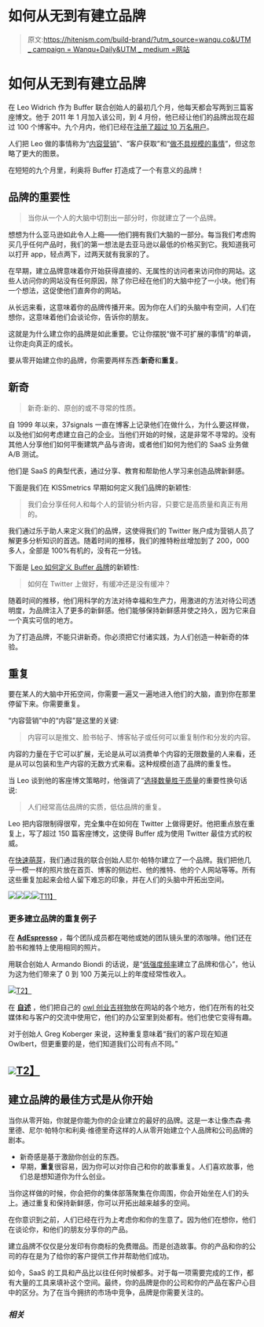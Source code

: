 # 如何从无到有建立品牌

> 原文:[https://hitenism.com/build-brand/?utm_source=wanqu.co&UTM _ campaign = Wanqu+Daily&UTM _ medium =网站](https://hitenism.com/build-brand/?utm_source=wanqu.co&utm_campaign=Wanqu+Daily&utm_medium=website)

# 如何从无到有建立品牌

在 Leo Widrich 作为 Buffer 联合创始人的最初几个月，他每天都会写两到三篇客座博文。他于 2011 年 1 月加入该公司，到 4 月份，他已经让他们的品牌出现在超过 100 个博客中。九个月内，他们已经在[注册了超过 10 万名用户](https://searchenginewatch.com/sew/how-to/2194396/how-guest-posting-propelled-one-site-from-0-to-100-000-customers)。

人们把 Leo 做的事情称为“[内容营销](https://hitenism.com/content-marketing-ebook/)”、“客户获取”和“[做不具规模的事情](http://paulgraham.com/ds.html)”，但这忽略了更大的图景。

在短短的九个月里，利奥将 Buffer 打造成了一个有意义的品牌！

## 品牌的重要性

> 当你从一个人的大脑中切割出一部分时，你就建立了一个品牌。

想想为什么亚马逊如此令人上瘾——他们拥有我们大脑的一部分。每当我们考虑购买几乎任何产品时，我们的第一想法是去亚马逊以最低的价格买到它。我知道我可以打开 app，轻点两下，过两天就有我家的了。

在早期，建立品牌意味着你开始获得直接的、无属性的访问者来访问你的网站。这些人访问你的网站没有任何原因，除了你已经在他们的大脑中挖了一小块。他们有一个想法，这促使他们直奔你的网站。

从长远来看，这意味着你的品牌传播开来。因为你在人们的头脑中有空间，人们在想你，这意味着他们会谈论你，告诉你的朋友。

这就是为什么建立你的品牌是如此重要。它让你摆脱“做不可扩展的事情”的单调，让你走向真正的成长。

要从零开始建立你的品牌，你需要两样东西:**新奇**和**重复**。

## 新奇

> 新奇:新的、原创的或不寻常的性质。

自 1999 年以来，37signals 一直在博客上记录他们在做什么，为什么要这样做，以及他们如何考虑建立自己的企业。当他们开始的时候，这是非常不寻常的。没有其他人分享他们如何平衡建筑产品与咨询，或者他们如何为他们的 SaaS 业务做 A/B 测试。

他们是 SaaS 的典型代表，通过分享、教育和帮助他人学习来创造品牌新鲜感。

下面是我们在 KISSmetrics 早期如何定义我们品牌的新颖性:

> 我们会分享任何人和每个人的营销分析内容，只要它是高质量和真正有用的。

我们通过乐于助人来定义我们的品牌，这使得我们的 Twitter 账户成为营销人员了解更多分析知识的首选。随着时间的推移，我们的推特粉丝增加到了 200，000 多人，全部是 100%有机的，没有花一分钱。

下面是 [Leo 如何定义 Buffer 品牌](https://blog.bufferapp.com/5-key-lessons-we-learned-from-pivoting-our-blog)的新颖性:

> 如何在 Twitter 上做好，有缓冲还是没有缓冲？

随着时间的推移，他们用科学的方法对待幸福和生产力，用激进的方法对待公司透明度，为品牌注入了更多的新鲜感。他们能够保持新鲜感并使之持久，因为它来自一个真实可信的地方。

为了打造品牌，不能只讲新奇。你必须把它付诸实践，为人们创造一种新奇的体验。

## 重复

要在某人的大脑中开拓空间，你需要一遍又一遍地进入他们的大脑，直到你在那里停留下来。你需要重复。

“内容营销”中的“内容”是这里的关键:

> 内容可以是推文、脸书帖子、博客帖子或任何可以重复制作和分发的内容。

内容的力量在于它可以扩展，无论是从可以消费单个内容的无限数量的人来看，还是从可以包装和生产内容的无数方式来看。这种规模创造了品牌的重复性。

当 Leo 谈到他的客座博文策略时，他强调了“[选择数量胜于质量](http://www.slideshare.net/leonhard1990/5-key-lessons-learnt-from-2-years-of-content-marketing/2-1_Pick_quantity_over_quality)的重要性换句话说:

> 人们经常高估品牌的实质，低估品牌的重复。

Leo 把内容限制得很窄，完全集中在如何在 Twitter 上做得更好。他把重点放在重复上，写了超过 150 篇客座博文，这使得 Buffer 成为使用 Twitter 最佳方式的权威。

在[快速萌芽](https://hitenism.com/a-new-year-a-new-company/https://hitenism.com/a-new-year-a-new-company/)，我们通过我的联合创始人尼尔·帕特尔建立了一个品牌。我们把他几乎一模一样的照片放在首页、博客的侧边栏、他的推特、他的个人网站等等。所有这些重复加起来会给人留下难忘的印象，并在人们的头脑中开拓出空间。

[![](../Images/45c86ed0055a6cd6f411ba4b8542ef5a.png)](https://i1.wp.com/hitenism.com/wp-content/uploads/img_0544.jpg?ssl=1)[![](../Images/c99e329bdce1a04a45cf04b215b49a27.png)](https://i0.wp.com/hitenism.com/wp-content/uploads/img_0542.jpg?ssl=1)[![](../Images/d612c5a24236ad31f4bbb86b5ba66400.png)](https://i2.wp.com/hitenism.com/wp-content/uploads/img_0546.jpg?ssl=1)[![](../Images/4ec3eb5589d80d963837b5cc29a161d6.png)T11】](https://i2.wp.com/hitenism.com/wp-content/uploads/img_0543.jpg?ssl=1)

### 更多建立品牌的重复例子

在 **[AdEspresso](http://adespresso.com/)** ，每个团队成员都在喝他或她的团队镜头里的浓咖啡。他们还在脸书和推特上使用相同的照片。

用联合创始人 Armando Biondi 的话说，是“[低强度频率](https://adespresso.com/academy/blog/from-0-to-1-2m-runrate-and-profitability-in-just-5-quarters-9-lessons-learned-in-creating-an-impossible-company/)建立了品牌和信心”，他认为这为他们带来了 0 到 100 万美元以上的年度经常性收入。

[![](../Images/a2f69b023f2eb31cd4ff585a974151a3.png)T2】](https://i2.wp.com/hitenism.com/wp-content/uploads/img_0548.jpg?ssl=1)

在 [**自述**](https://readme.io/) ，他们把自己的 [owl 创业吉祥物](https://blog.readme.io/why-every-startup-needs-a-mascot/)放在网站的各个地方，他们在所有的社交媒体和与客户的交流中使用它，他们的办公室里到处都有。他们也使它变得有趣。

对于创始人 Greg Koberger 来说，这种重复意味着“我们的客户现在知道 Owlbert，但更重要的是，他们知道我们公司有点不同。”

## [![](../Images/e1ee518db11b84fe184f3854fe6f1f03.png)T2】](https://i0.wp.com/hitenism.com/wp-content/uploads/img_0549.jpg?ssl=1)

## 建立品牌的最佳方式是从你开始

当你从零开始，你就是你能为你的企业建立的最好的品牌。这是一本让像杰森·弗里德、尼尔·帕特尔和利奥·维德里奇这样的人从零开始建立个人品牌和公司品牌的剧本。

*   新奇感是基于激励你创业的东西。
*   早期，**重复**很容易，因为你可以对你自己和你的故事重复。人们喜欢故事，他们总是想知道你为什么创业。

当你这样做的时候，你会把你的集体部落聚集在你周围，你会开始坐在人们的头上。通过重复和保持新鲜感，你可以开拓出越来越多的空间。

在你意识到之前，人们已经在行为上考虑你和你的生意了。因为他们在想你，他们在谈论你，和他们的朋友分享你的产品。

建立品牌不仅仅是分发印有你商标的免费赠品。而是创造故事。你的产品和你的公司的存在是为了给你的客户提供工作并帮助他们成功。

如今，SaaS 的工具和产品比以往任何时候都多。对于每一项需要完成的工作，都有大量的工具来填补这个空间。最终，你的品牌是你的公司和你的产品在客户心目中的区分。为了在当今拥挤的市场中竞争，品牌是你需要关注的。

### *相关*